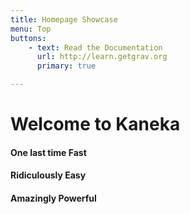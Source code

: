 ```yaml
---
title: Homepage Showcase
menu: Top
buttons:
    - text: Read the Documentation
      url: http://learn.getgrav.org
      primary: true

---
```


# Welcome to Kaneka
#### One last time **Fast**
#### Ridiculously **Easy**
#### Amazingly **Powerful**



